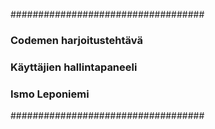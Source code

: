 ###################################
### Codemen harjoitustehtävä    ###
### Käyttäjien hallintapaneeli  ###
### Ismo Leponiemi              ###
###################################

